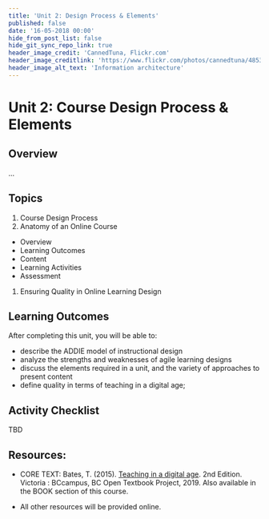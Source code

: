 ```yaml
---
title: 'Unit 2: Design Process & Elements'
published: false
date: '16-05-2018 00:00'
hide_from_post_list: false
hide_git_sync_repo_link: true
header_image_credit: 'CannedTuna, Flickr.com'
header_image_creditlink: 'https://www.flickr.com/photos/cannedtuna/4853380320/'
header_image_alt_text: 'Information architecture'
---
```


# Unit 2: Course Design Process & Elements
## Overview
...


## Topics
1. Course Design Process
1. Anatomy of an Online Course
 - Overview
 - Learning Outcomes
 - Content
 - Learning Activities
 - Assessment
1. Ensuring Quality in Online Learning Design



## Learning Outcomes
After completing this unit, you will be able to:
 - describe the ADDIE model of instructional design
 - analyze the strengths and weaknesses of agile learning designs
 - discuss the elements required in a unit, and the variety of approaches to present content
 - define quality in terms of teaching in a digital age;



## Activity Checklist

TBD

## Resources:
- CORE TEXT: Bates, T. (2015). [Teaching in a digital age](https://pressbooks.bccampus.ca/teachinginadigitalagev2/). 2nd Edition. Victoria : BCcampus, BC Open Textbook Project, 2019.  Also available in the BOOK section of this course.

- All other resources will be provided online.

